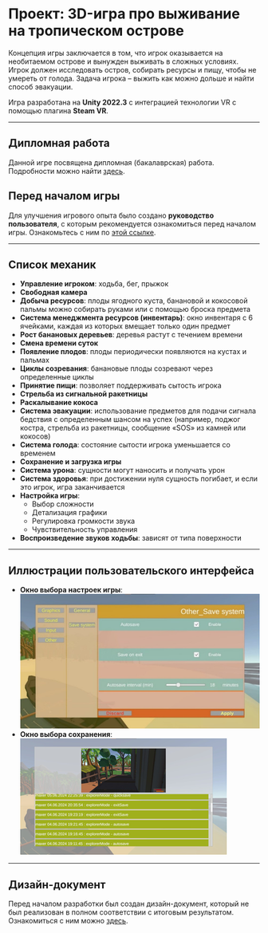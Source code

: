 # Проект: 3D-игра про выживание на тропическом острове

Концепция игры заключается в том, что игрок оказывается на необитаемом острове и вынужден выживать в сложных условиях. Игрок должен исследовать остров, собирать ресурсы и пищу, чтобы не умереть от голода. Задача игрока – выжить как можно дольше и найти способ эвакуации.

Игра разработана на **Unity 2022.3** с интеграцией технологии VR с помощью плагина **Steam VR**.

---

## Дипломная работа
Данной игре посвящена дипломная (бакалаврская) работа. Подробности можно найти [здесь](docs/Выпускная%20квалификационная%20работа.docx).

## Перед началом игры
Для улучшения игрового опыта было создано **руководство пользователя**, с которым рекомендуется ознакомиться перед началом игры. Ознакомьтесь с ним по [этой ссылке](docs/Руководство%20пользователя.docx).

---

## Список механик
- **Управление игроком**: ходьба, бег, прыжок
- **Свободная камера**
- **Добыча ресурсов**: плоды ягодного куста, банановой и кокосовой пальмы можно собирать руками или с помощью броска предмета
- **Система менеджмента ресурсов (инвентарь)**: окно инвентаря с 6 ячейками, каждая из которых вмещает только один предмет
- **Рост банановых деревьев**: деревья растут с течением времени
- **Смена времени суток**
- **Появление плодов**: плоды периодически появляются на кустах и пальмах
- **Циклы созревания**: банановые плоды созревают через определенные циклы
- **Принятие пищи**: позволяет поддерживать сытость игрока
- **Стрельба из сигнальной ракетницы**
- **Раскалывание кокоса**
- **Система эвакуации**: использование предметов для подачи сигнала бедствия с определенным шансом на успех (например, поджог костра, стрельба из ракетницы, сообщение «SOS» из камней или кокосов)
- **Система голода**: состояние сытости игрока уменьшается со временем
- **Сохранение и загрузка игры**
- **Система урона**: сущности могут наносить и получать урон
- **Система здоровья**: при достижении нуля сущность погибает, и если это игрок, игра заканчивается
- **Настройка игры**:
  - Выбор сложности
  - Детализация графики
  - Регулировка громкости звука
  - Чувствительность управления
- **Воспроизведение звуков ходьбы**: зависят от типа поверхности

---

## Иллюстрации пользовательского интерфейса
- **Окно выбора настроек игры**: ![Ссылка на изображение](docs/Окно%20настроек%20игры.jpg)
- **Окно выбора сохранения**: ![Ссылка на изображение](docs/Окно%20выбора%20сохранения.png)

---

## Дизайн-документ
Перед началом разработки был создан дизайн-документ, который не был реализован в полном соответствии с итоговым результатом. Ознакомиться с ним можно [здесь](docs/Game%20Design%20Doc.pdf).